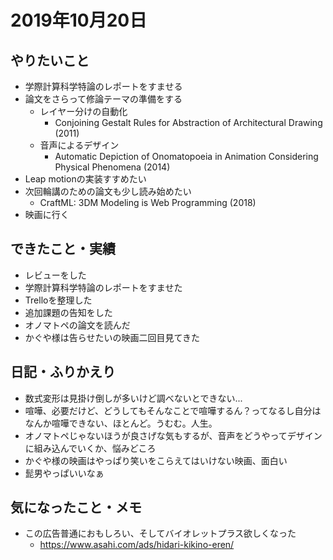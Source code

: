 # 2019年10月20日

## やりたいこと

- 学際計算科学特論のレポートをすませる
- 論文をさらって修論テーマの準備をする
  - レイヤー分けの自動化
    - Conjoining Gestalt Rules for Abstraction of Architectural Drawing (2011)
  - 音声によるデザイン
    - Automatic Depiction of Onomatopoeia in Animation Considering Physical Phenomena (2014)
- Leap motionの実装すすめたい
- 次回輪講のための論文も少し読み始めたい
  - CraftML: 3DM Modeling is Web Programming (2018)
- 映画に行く

## できたこと・実績

- レビューをした
- 学際計算科学特論のレポートをすませた
- Trelloを整理した
- 追加課題の告知をした
- オノマトペの論文を読んだ
- かぐや様は告らせたいの映画二回目見てきた

## 日記・ふりかえり

- 数式変形は見掛け倒しが多いけど調べないとできない...
- 喧嘩、必要だけど、どうしてもそんなことで喧嘩するん？ってなるし自分はなんか喧嘩できない、ほとんど。うむむ。人生。
- オノマトペじゃないほうが良さげな気もするが、音声をどうやってデザインに組み込んでいくか、悩みどころ
- かぐや様の映画はやっぱり笑いをこらえてはいけない映画、面白い
- 髭男やっぱいいなぁ

## 気になったこと・メモ

- この広告普通におもしろい、そしてバイオレットプラス欲しくなった
  - https://www.asahi.com/ads/hidari-kikino-eren/
